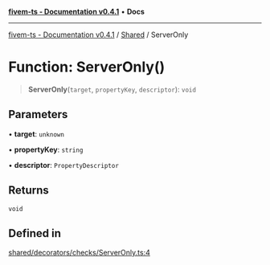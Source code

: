 [**fivem-ts - Documentation v0.4.1**](../../../README.md) • **Docs**

***

[fivem-ts - Documentation v0.4.1](../../../README.md) / [Shared](../README.md) / ServerOnly

# Function: ServerOnly()

> **ServerOnly**(`target`, `propertyKey`, `descriptor`): `void`

## Parameters

• **target**: `unknown`

• **propertyKey**: `string`

• **descriptor**: `PropertyDescriptor`

## Returns

`void`

## Defined in

[shared/decorators/checks/ServerOnly.ts:4](https://github.com/Purpose-Dev/fivem-ts/blob/main/src/shared/decorators/checks/ServerOnly.ts#L4)
